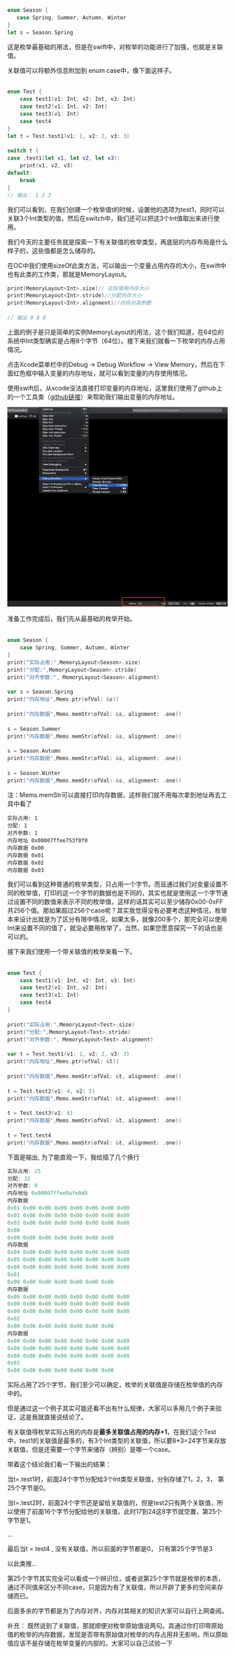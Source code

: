  
 ```swift
enum Season {
    case Spring, Summer, Autumn, Winter
}
let s = Season.Spring
 ```
 
这是枚举最基础的用法，但是在swift中，对枚举的功能进行了加强，也就是关联值。
 
关联值可以将额外信息附加到 enum case中，像下面这样子。

```swift

enum Test {
    case test1(v1: Int, v2: Int, v3: Int)
    case test2(v1: Int, v2: Int)
    case test3(v1: Int)
    case test4
}
let t = Test.test1(v1: 1, v2: 2, v3: 3)
    
switch t {
case .test1(let v1, let v2, let v3):
    print(v1, v2, v3)
default:
    break
}
// 输出： 1 2 3
```

我们可以看到，在我们创建一个枚举值t的时候，设置他的选项为test1，同时可以关联3个Int类型的值，然后在switch中，我们还可以把这3个Int值取出来进行使用。

我们今天的主要任务就是探索一下有关联值的枚举类型，再底层的内存布局是什么样子的，这些值都是怎么储存的。

在OC中我们使用sizeOf此类方法，可以输出一个变量占用内存的大小，在swift中也有此类的工作类，那就是MemoryLayout。

```swift
print(MemoryLayout<Int>.size)// 实际使用内存大小
print(MemoryLayout<Int>.stride)//分配内存大小
print(MemoryLayout<Int>.alignment)//内存对其参数

// 输出 8 8 8 
```

上面的例子是只是简单的实例MemoryLayout的用法，这个我们知道，在64位的系统中Int类型确实是占用8个字节（64位）。接下来我们就看一下枚举的内存占用情况。

点击Xcode菜单栏中的Debug -> Debug Workflow -> View Memory，然后在下面红色框中输入变量的内存地址，就可以看到变量的内存使用情况。

使用swift后，从xcode没法直接打印变量的内存地址，这里我们使用了github上的一个工具类（[github链接](https://github.com/CoderMJLee/Mems)）来帮助我们输出变量的内存地址。

![图1](img/1.png)

准备工作完成后，我们先从最基础的枚举开始。

```swift

enum Season {
    case Spring, Summer, Autumn, Winter
}
print("实际占用:",MemoryLayout<Season>.size)
print("分配:",MemoryLayout<Season>.stride)
print("对齐参数:", MemoryLayout<Season>.alignment)
    
var s = Season.Spring
print("内存地址",Mems.ptr(ofVal: &s))
    
print("内存数据",Mems.memStr(ofVal: &s, alignment: .one))
    
s = Season.Summer
print("内存数据",Mems.memStr(ofVal: &s, alignment: .one))
    
s = Season.Autumn
print("内存数据",Mems.memStr(ofVal: &s, alignment: .one))
    
s = Season.Winter
print("内存数据",Mems.memStr(ofVal: &s, alignment: .one))

```

注：Mems.memStr可以直接打印内存数据，这样我们就不用每次拿到地址再去工具中看了

```
实际占用: 1
分配: 1
对齐参数: 1
内存地址 0x00007ffee753f0f0
内存数据 0x00
内存数据 0x01
内存数据 0x02
内存数据 0x03
```

我们可以看到这种普通的枚举类型，只占用一个字节。而且通过我们对变量设置不同的枚举值，打印的这一个字节的数据也是不同的，其实也就是使用这一个字节通过设置不同的数值来表示不同的枚举值，这样的话其实可以至少储存0x00-0xFF共256个值。那如果超过256个case呢？其实我觉得没有必要考虑这种情况，枚举本来设计出就是为了区分有限中情况，如果太多，就像200多个，那完全可以使用Int来设置不同的值了，就没必要用枚举了，当然，如果您愿意探究一下的话也是可以的。

接下来我们使用一个带关联值的枚举来看一下。

```swift

enum Test {
    case test1(v1: Int, v2: Int, v3: Int)
    case test2(v1: Int, v2: Int)
    case test3(v1: Int)
    case test4
}
    
print("实际占用:",MemoryLayout<Test>.size)
print("分配:",MemoryLayout<Test>.stride)
print("对齐参数:", MemoryLayout<Test>.alignment)
    
var t = Test.test1(v1: 1, v2: 2, v3: 3)
print("内存地址",Mems.ptr(ofVal: &t))
    
print("内存数据",Mems.memStr(ofVal: &t, alignment: .one))
    
t = Test.test2(v1: 4, v2: 5)
print("内存数据",Mems.memStr(ofVal: &t, alignment: .one))
    
t = Test.test3(v1: 6)
print("内存数据",Mems.memStr(ofVal: &t, alignment: .one))
    
t = Test.test4
print("内存数据",Mems.memStr(ofVal: &t, alignment: .one))

```

下面是输出, 为了能直观一下，我给插了几个换行

```swift
实际占用: 25
分配: 32
对齐参数: 8
内存地址 0x00007ffee0afe0d8
内存数据 
0x01 0x00 0x00 0x00 0x00 0x00 0x00 0x00 
0x02 0x00 0x00 0x00 0x00 0x00 0x00 0x00
0x03 0x00 0x00 0x00 0x00 0x00 0x00 0x00
0x00 
0x00 0x00 0x00 0x00 0x00 0x00 0x00
内存数据 
0x04 0x00 0x00 0x00 0x00 0x00 0x00 0x00
0x05 0x00 0x00 0x00 0x00 0x00 0x00 0x00
0x00 0x00 0x00 0x00 0x00 0x00 0x00 0x00
0x01 
0x00 0x00 0x00 0x00 0x00 0x00 0x00
内存数据 
0x06 0x00 0x00 0x00 0x00 0x00 0x00 0x00
0x00 0x00 0x00 0x00 0x00 0x00 0x00 0x00 
0x00 0x00 0x00 0x00 0x00 0x00 0x00 0x00 
0x02 
0x00 0x00 0x00 0x00 0x00 0x00 0x00
内存数据 
0x00 0x00 0x00 0x00 0x00 0x00 0x00 0x00 
0x00 0x00 0x00 0x00 0x00 0x00 0x00 0x00 
0x00 0x00 0x00 0x00 0x00 0x00 0x00 0x00 
0x03 
0x00 0x00 0x00 0x00 0x00 0x00 0x00
```

实际占用了25个字节，我们至少可以确定，枚举的关联值是存储在枚举值的内存中的。

但是通过这一个例子其实可能还看不出有什么规律，大家可以多用几个例子来验证，这是我就直接说结论了。

有关联值得枚举实际占用的内存是**最多关联值占用的内存+1**，在我们这个Test中，test1的关联值是最多的，有3个Int类型的关联值，所以要8*3=24字节来存放关联值，但是还需要一个字节来储存（辨别）是哪一个case。

带着这个结论我们看一下输出的结果：

当t=.test1时，前面24个字节分配给3个Int类型关联值，分别存储了1，2，3， 第25个字节是0。

当t=.test2时，前面24个字节还是留给关联值的，但是test2只有两个关联值，所以使用了前面16个字节分配给他的关联值，此时17到24这8字节就空置，第25个字节是1。

...

最后当t = test4 , 没有关联值，所以前面的字节都是0， 只有第25个字节是3

以此类推...

第25个字节其实完全可以看成一个辨识位，或者说第25个字节就是枚举的本质，通过不同值来区分不同case，只是因为有了关联值，所以开辟了更多的空间来存储而已。

后面多余的字节都是为了内存对齐，内存对其相关的知识大家可以自行上网查阅。

补充：
既然说到了关联值，那就顺便对枚举原始值说两句。具通过你打印带原始值的枚举的内存数据，发现是否带有原始值对枚举的内存占用并无影响，所以原始值应该不是存储在枚举变量的内部的。大家可以自己试验一下







